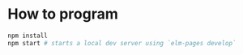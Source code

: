 # How to program

```bash
npm install
npm start # starts a local dev server using `elm-pages develop`
```